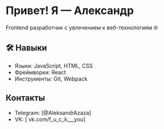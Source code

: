 # Привет! Я — Александр
Frontend разработчик с увлечением к веб-технологиям 🌐

## 🛠️ Навыки
- Языки: JavaScript, HTML, CSS
- Фреймворки: React
- Инструменты: Git, Webpack

## Контакты
- Telegram: [@AleksandrAzaza]
- VK: [ vk.com/f_u_c_k___you]
